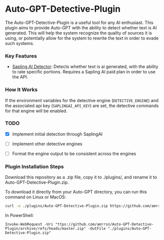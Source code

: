 # Auto-GPT-Detective-Plugin
The Auto-GPT-Detective-Plugin is a useful tool for any AI enthusiast. 
This plugin aims to provide Auto-GPT with the ability to detect whether text is AI generated.
This will help the system recognize the quality of sources it is using, or potentially allow for the system to rewrite the text in order to evade such systems.

### Key Features
- [Sapling AI Detector](https://sapling.ai/ai-content-detector): Detects whether text is ai generated, with the ability to rate specific portions. Requires a Sapling AI paid plan in order to use the API.

### How It Works
If the environment variables for the detective engine (`DETECTIVE_ENGINE`) and the associated api key (`SAPLINGAI_API_KEY`) are set, the detective commands for that engine will be enabled.

### TODO
- [x] Implement initial detection through SaplingAI
- [ ] Implement other detective engines
- [ ] Format the engine output to be consistent across the engines


### Plugin Installation Steps
Download this repository as a .zip file, copy it to ./plugins/, and rename it to Auto-GPT-Detective-Plugin.zip.

To download it directly from your Auto-GPT directory, you can run this command on Linux or MacOS:
```sh
curl -o ./plugins/Auto-GPT-Detective-Plugin.zip https://github.com/amrrsn/Auto-GPT-Detective-Plugin/archive/refs/heads/master.zip
```

In PowerShell:
```pwsh
Invoke-WebRequest -Uri "ttps://github.com/amrrsn/Auto-GPT-Detective-Plugin/archive/refs/heads/master.zip" -OutFile "./plugins/Auto-GPT-Detective-Plugin.zip"
```

